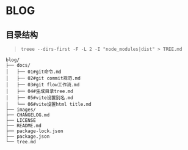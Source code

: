 # BLOG

## 目录结构

> `treee --dirs-first -F -L 2 -I "node_modules|dist" > TREE.md`

```tree
blog/
├── docs/
│   ├── 01#git命令.md
│   ├── 02#git commit规范.md
│   ├── 03#git flow工作流.md
│   ├── 04#生成目录tree.md
│   ├── 05#vite设置别名.md
│   └── 06#vite设置html title.md
├── images/
├── CHANGELOG.md
├── LICENSE
├── README.md
├── package-lock.json
├── package.json
└── tree.md

```
